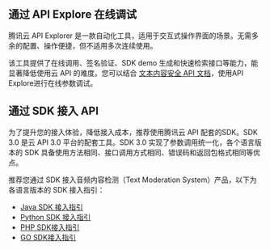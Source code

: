 ## 通过 API Explore 在线调试
腾讯云 API Explorer 是一款自动化工具，适用于交互式操作界面的场景。无需多余的配置、操作便捷，但不适用多次连续使用。

该工具提供了在线调用、签名验证、SDK demo 生成和快速检索接口等能力，能显著降低使用云 API 的难度。您可以结合 [文本内容安全 API 文档](https://cloud.tencent.com/document/product/1124/51863)，使用API Explore进行在线参数调试。

## 通过 SDK 接入 API
为了提升您的接入体验，降低接入成本，推荐使用腾讯云 API 配套的SDK。SDK 3.0 是云 API 3.0 平台的配套工具。SDK 3.0 实现了参数调用统一化，各个语言版本的 SDK 具备使用方法相同、接口调用方式相同、错误码和返回包格式相同等优点。

推荐您通过 SDK 接入音频内容检测（Text Moderation System）产品，以下为各语言版本的 SDK 接入指引：
- [Java SDK 接入指引](https://cloud.tencent.com/document/product/1219/66111)
- [Python SDK 接入指引](https://cloud.tencent.com/document/product/1219/66112)
- [PHP SDK接入指引](https://cloud.tencent.com/document/product/1219/66114)
- [GO SDK接入指引](https://cloud.tencent.com/document/product/1219/66115)

